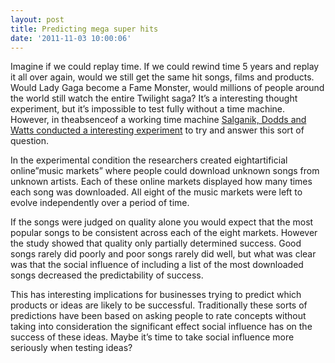 ```yaml
---
layout: post
title: Predicting mega super hits
date: '2011-11-03 10:00:06'
---
```


Imagine if we could replay time. If we could rewind time 5 years and replay it all over again, would we still get the same hit songs, films and products. Would Lady Gaga become a Fame Monster, would millions of people around the world still watch the entire Twilight saga? It’s a interesting thought experiment, but it’s impossible to test fully without a time machine. However, in theabsenceof a working time machine [Salganik, Dodds and Watts conducted a interesting experiment](http://research.yahoo.com/files/s_d_w_Science.pdf) to try and answer this sort of question.

In the experimental condition the researchers created eightartificial online”music markets” where people could download unknown songs from unknown artists. Each of these online markets displayed how many times each song was downloaded. All eight of the music markets were left to evolve independently over a period of time.

If the songs were judged on quality alone you would expect that the most popular songs to be consistent across each of the eight markets. However the study showed that quality only partially determined success. Good songs rarely did poorly and poor songs rarely did well, but what was clear was that the social influence of including a list of the most downloaded songs decreased the predictability of success.

This has interesting implications for businesses trying to predict which products or ideas are likely to be successful. Traditionally these sorts of predictions have been based on asking people to rate concepts without taking into consideration the significant effect social influence has on the success of these ideas. Maybe it’s time to take social influence more seriously when testing ideas?
